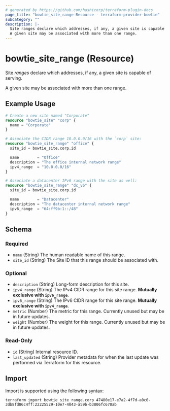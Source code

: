 ```yaml
---
# generated by https://github.com/hashicorp/terraform-plugin-docs
page_title: "bowtie_site_range Resource - terraform-provider-bowtie"
subcategory: ""
description: |-
  Site ranges declare which addresses, if any, a given site is capable of serving.
  A given site may be associated with more than one range.
---
```


# bowtie_site_range (Resource)

Site *ranges* declare which addresses, if any, a given site is capable of serving.

A given site may be associated with more than one range.

## Example Usage

```terraform
# Create a new site named "Corporate"
resource "bowtie_site" "corp" {
  name = "Corporate"
}

# Associate the CIDR range 10.0.0.0/16 with the `corp` site:
resource "bowtie_site_range" "office" {
  site_id = bowtie_site.corp.id

  name        = "Office"
  description = "The office internal network range"
  ipv4_range  = "10.0.0.0/16"
}

# Associate a datacenter IPv6 range with the site as well:
resource "bowtie_site_range" "dc_v6" {
  site_id = bowtie_site.corp.id

  name        = "Datacenter"
  description = "The datacenter internal network range"
  ipv6_range  = "64:ff9b:1::/48"
}
```

<!-- schema generated by tfplugindocs -->
## Schema

### Required

- `name` (String) The human readable name of this range.
- `site_id` (String) The Site ID that this range should be associated with.

### Optional

- `description` (String) Long-form description for this site.
- `ipv4_range` (String) The IPv4 CIDR range for this site range. **Mutually exclusive with `ipv6_range`**.
- `ipv6_range` (String) The IPv6 CIDR range for this site range. **Mutually exclusive with `ipv4_range`**.
- `metric` (Number) The metric for this range. Currently unused but may be in future updates.
- `weight` (Number) The weight for this range. Currently unused but may be in future updates.

### Read-Only

- `id` (String) Internal resource ID.
- `last_updated` (String) Provider metadata for when the last update was performed via Terraform for this resource.

## Import

Import is supported using the following syntax:

```shell
terraform import bowtie_site_range.corp 47480e17-e7a2-4f7d-a0c0-3db8fd86c4ff:22225529-10e7-4043-a59b-b3806fc670ab
```
